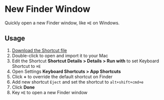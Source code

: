 # New Finder Window

Quickly open a new Finder window, like `⌘E` on Windows.

## Usage

1. [Download the Shortcut file](./New%20Finder%20Window.shortcut)
2. Double-click to open and import it to your Mac
3. Edit the Shortcut **Shortcut Details > Details > Run with** to set Keyboard Shortcut to `⌘E`
4. Open Settings **Keyboard Shortcuts > App Shortcuts**
5. Click **+** to override the default shortcut on Finder
6. Add new shortcut `Eject` and set the shortcut to `alt+shift+cmd+e`
7. Click **Done**
8. Key `⌘E` to open a new Finder window
